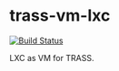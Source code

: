 trass-vm-lxc
============

[![Build Status](https://travis-ci.org/trass/trass-vm-lxc.svg?branch=master)](https://travis-ci.org/trass/trass-vm-lxc)

LXC as VM for TRASS.
